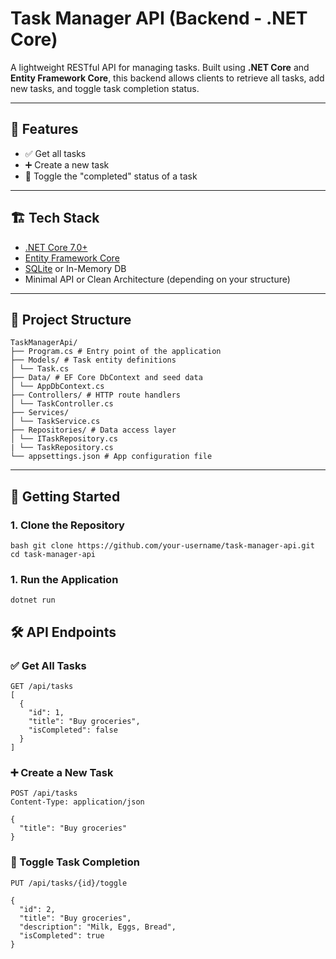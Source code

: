 # Task Manager API (Backend - .NET Core)

A lightweight RESTful API for managing tasks. Built using **.NET Core** and **Entity Framework Core**, this backend allows clients to retrieve all tasks, add new tasks, and toggle task completion status.

---

## 🔧 Features

- ✅ Get all tasks
- ➕ Create a new task
- 🔁 Toggle the "completed" status of a task

---

## 🏗️ Tech Stack

- [.NET Core 7.0+](https://dotnet.microsoft.com/)
- [Entity Framework Core](https://learn.microsoft.com/en-us/ef/core/)
- [SQLite](https://www.sqlite.org/) or In-Memory DB
- Minimal API or Clean Architecture (depending on your structure)

---

## 📁 Project Structure

```
TaskManagerApi/
├── Program.cs # Entry point of the application
├── Models/ # Task entity definitions
│ └── Task.cs
├── Data/ # EF Core DbContext and seed data
│ └── AppDbContext.cs
├── Controllers/ # HTTP route handlers
│ └── TaskController.cs
├── Services/ 
│ └── TaskService.cs
├── Repositories/ # Data access layer
│ └── ITaskRepository.cs
| └── TaskRepository.cs
└── appsettings.json # App configuration file
```

---

## 🚀 Getting Started

### 1. Clone the Repository

```
bash git clone https://github.com/your-username/task-manager-api.git
cd task-manager-api
```

### 1. Run the Application
```
dotnet run
```

## 🛠️ API Endpoints

### ✅ Get All Tasks

```
GET /api/tasks
[
  {
    "id": 1,
    "title": "Buy groceries",
    "isCompleted": false
  }
]
```

### ➕ Create a New Task

```
POST /api/tasks
Content-Type: application/json

{
  "title": "Buy groceries"
}
```

### 🔁 Toggle Task Completion

```
PUT /api/tasks/{id}/toggle

{
  "id": 2,
  "title": "Buy groceries",
  "description": "Milk, Eggs, Bread",
  "isCompleted": true
}
```
